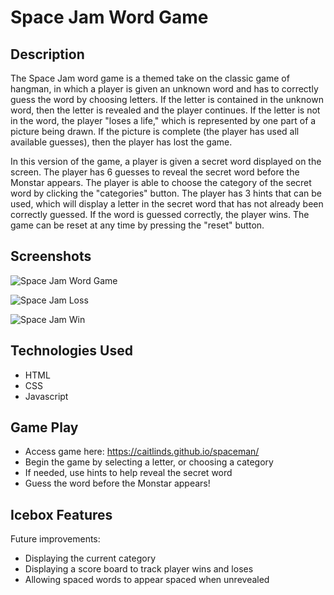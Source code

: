 # Space Jam Word Game

## Description
The Space Jam word game is a themed take on the classic game of hangman, in which a player is given an unknown word and has to correctly guess the word by choosing letters. If the letter is contained in the unknown word, then the letter is revealed and the player continues. If the letter is not in the word, the player "loses a life," which is represented by one part of a picture being drawn. If the picture is complete (the player has used all available guesses), then the player has lost the game.

In this version of the game, a player is given a secret word displayed on the screen. The player has 6 guesses to reveal the secret word before the Monstar appears. The player is able to choose the category of the secret word by clicking the "categories" button. The player has 3 hints that can be used, which will display a letter in the secret word that has not already been correctly guessed. If the word is guessed correctly, the player wins. The game can be reset at any time by pressing the "reset" button.


## Screenshots
![Space Jam Word Game](https://i.imgur.com/NlpGt41.jpg)

![Space Jam Loss](https://i.imgur.com/vatazFB.jpg)

![Space Jam Win](https://i.imgur.com/wRZ58w7.jpg)

## Technologies Used
- HTML
- CSS
- Javascript

## Game Play
- Access game here: https://caitlinds.github.io/spaceman/
- Begin the game by selecting a letter, or choosing a category
- If needed, use hints to help reveal the secret word
- Guess the word before the Monstar appears!

## Icebox Features
Future improvements:
- Displaying the current category
- Displaying a score board to track player wins and loses
- Allowing spaced words to appear spaced when unrevealed
